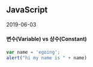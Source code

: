## JavaScript 



2019-06-03

#### 변수(Variable) vs 상수(Constant)

```javascript
var name = 'egoing';
alert("hi my name is " + name)
```

